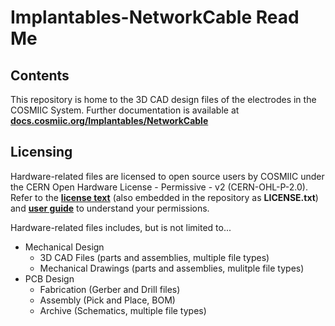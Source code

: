 # Implantables-NetworkCable Read Me

## Contents
This repository is home to the 3D CAD design files of the electrodes in the COSMIIC System.
Further documentation is available at **[docs.cosmiic.org/Implantables/NetworkCable](https://docs.cosmiic.org/Implantables/NetworkCable)**

## Licensing
Hardware-related files are licensed to open source users by COSMIIC under the CERN Open Hardware License - Permissive - v2 (CERN-OHL-P-2.0). Refer to the **[license text](https://ohwr.org/cern_ohl_p_v2.txt)** (also embedded in the repository as **LICENSE.txt**) and **[user guide](https://ohwr.org/project/cernohl/-/wikis/uploads/8a6b5d01f71c207c49493e4d114d61e6/cern_ohl_p_v2_howto.pdf)** to understand your permissions.

Hardware-related files includes, but is not limited to...

- Mechanical Design
    - 3D CAD Files (parts and assemblies, multiple file types)
    - Mechanical Drawings (parts and assemblies, mulitple file types)
- PCB Design
    - Fabrication (Gerber and Drill files)
    - Assembly (Pick and Place, BOM)
    - Archive (Schematics, multiple file types)